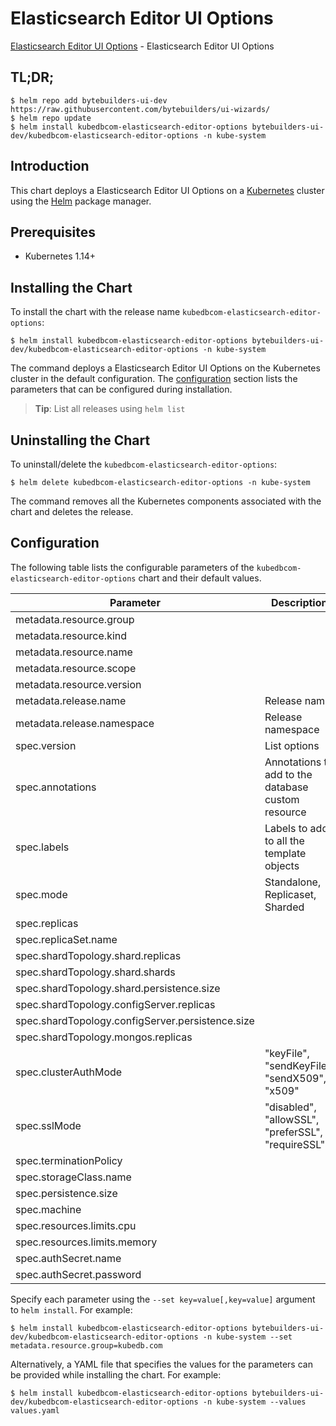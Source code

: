 # Elasticsearch Editor UI Options

[Elasticsearch Editor UI Options](https://byte.builders) - Elasticsearch Editor UI Options

## TL;DR;

```console
$ helm repo add bytebuilders-ui-dev https://raw.githubusercontent.com/bytebuilders/ui-wizards/
$ helm repo update
$ helm install kubedbcom-elasticsearch-editor-options bytebuilders-ui-dev/kubedbcom-elasticsearch-editor-options -n kube-system
```

## Introduction

This chart deploys a Elasticsearch Editor UI Options on a [Kubernetes](http://kubernetes.io) cluster using the [Helm](https://helm.sh) package manager.

## Prerequisites

- Kubernetes 1.14+

## Installing the Chart

To install the chart with the release name `kubedbcom-elasticsearch-editor-options`:

```console
$ helm install kubedbcom-elasticsearch-editor-options bytebuilders-ui-dev/kubedbcom-elasticsearch-editor-options -n kube-system
```

The command deploys a Elasticsearch Editor UI Options on the Kubernetes cluster in the default configuration. The [configuration](#configuration) section lists the parameters that can be configured during installation.

> **Tip**: List all releases using `helm list`

## Uninstalling the Chart

To uninstall/delete the `kubedbcom-elasticsearch-editor-options`:

```console
$ helm delete kubedbcom-elasticsearch-editor-options -n kube-system
```

The command removes all the Kubernetes components associated with the chart and deletes the release.

## Configuration

The following table lists the configurable parameters of the `kubedbcom-elasticsearch-editor-options` chart and their default values.

|                    Parameter                     |                    Description                     |     Default      |
|--------------------------------------------------|----------------------------------------------------|------------------|
| metadata.resource.group                          |                                                    | `kubedb.com`     |
| metadata.resource.kind                           |                                                    | `Elasticsearch`  |
| metadata.resource.name                           |                                                    | `elasticsearchs` |
| metadata.resource.scope                          |                                                    | `Namespaced`     |
| metadata.resource.version                        |                                                    | `v1alpha2`       |
| metadata.release.name                            | Release name                                       | `""`             |
| metadata.release.namespace                       | Release namespace                                  | `""`             |
| spec.version                                     | List options                                       | `3.4.17`         |
| spec.annotations                                 | Annotations to add to the database custom resource | `{}`             |
| spec.labels                                      | Labels to add to all the template objects          | `{}`             |
| spec.mode                                        | Standalone, Replicaset, Sharded                    | `Standalone`     |
| spec.replicas                                    |                                                    | `1`              |
| spec.replicaSet.name                             |                                                    | `rs0`            |
| spec.shardTopology.shard.replicas                |                                                    | `3`              |
| spec.shardTopology.shard.shards                  |                                                    | `3`              |
| spec.shardTopology.shard.persistence.size        |                                                    | `10Gi`           |
| spec.shardTopology.configServer.replicas         |                                                    | `3`              |
| spec.shardTopology.configServer.persistence.size |                                                    | `2Gi`            |
| spec.shardTopology.mongos.replicas               |                                                    | `3`              |
| spec.clusterAuthMode                             | "keyFile", "sendKeyFile", "sendX509", "x509"       | `keyFile`        |
| spec.sslMode                                     | "disabled", "allowSSL", "preferSSL", "requireSSL"  | `disabled`       |
| spec.terminationPolicy                           |                                                    | `WipeOut`        |
| spec.storageClass.name                           |                                                    | `standard`       |
| spec.persistence.size                            |                                                    | `10Gi`           |
| spec.machine                                     |                                                    | `""`             |
| spec.resources.limits.cpu                        |                                                    | `".5"`           |
| spec.resources.limits.memory                     |                                                    | `1024Mi`         |
| spec.authSecret.name                             |                                                    | `""`             |
| spec.authSecret.password                         |                                                    | `""`             |


Specify each parameter using the `--set key=value[,key=value]` argument to `helm install`. For example:

```console
$ helm install kubedbcom-elasticsearch-editor-options bytebuilders-ui-dev/kubedbcom-elasticsearch-editor-options -n kube-system --set metadata.resource.group=kubedb.com
```

Alternatively, a YAML file that specifies the values for the parameters can be provided while
installing the chart. For example:

```console
$ helm install kubedbcom-elasticsearch-editor-options bytebuilders-ui-dev/kubedbcom-elasticsearch-editor-options -n kube-system --values values.yaml
```
